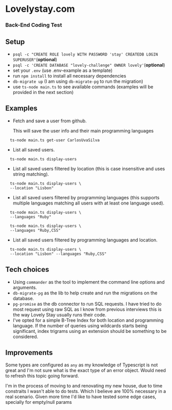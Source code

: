 # Lovelystay.com
### Back-End Coding Test


## Setup
- `psql -c "CREATE ROLE lovely WITH PASSWORD 'stay' CREATEDB LOGIN SUPERUSER"`(**optional**)
- `psql -c 'CREATE DATABASE "lovely-challenge" OWNER lovely'`(**optional**)
- set your `.env` (use .env-example as a template)
- run `npm install` to install all necessary dependencies
- `db-migrate up` (I am using `db-migrate-pg` to run the migration)
- use `ts-node main.ts` to see available commands (examples will be provided in the next section)


## Examples

- Fetch and save a user from github.

  This will save the user info and their main programming languages
```
  ts-node main.ts get-user CarlosUvaSilva
```

- List all saved users.

```
  ts-node main.ts display-users
```

- List all saved users filtered by location (this is case insensitive and uses string matching).

```
  ts-node main.ts display-users \
  --location "Lisbon"
```

- List all saved users filtered by programming languages (this supports multiple languages matching all users with at least one language used).

```
  ts-node main.ts display-users \
  --languages "Ruby"
```
```
  ts-node main.ts display-users \
  --languages "Ruby,CSS"
```

- List all saved users filtered by programming languages and location.
```
  ts-node main.ts display-users \
  --location "Lisbon" --languages "Ruby,CSS"
```

## Tech choices
- Using `commander` as the tool to implement the command line options and arguments.
- `db-migrate-pg` as the lib to help create and run the migrations on the database.
- `pg-promise` as the db connector to run SQL requests. I have tried to do most request using raw SQL as I know from previous interviews this is the way Lovely Stay usually runs their code.
- I've opted for a simple B-Tree Index for both location and programming language. If the number of queries using wildcards starts being significant, index trigrams using an extension should be something to be considered.

## Improvements
Some types are configured as `any` as my knowledge of Typescript is not great and I'm not sure what is the exact type of an error object. Would need to refresh this topic going forward.

I'm in the process of moving to and renovating my new house, due to time constraits I wasn't able to do tests. Which I believe are 100% necessary in a real scenario. Given more time I'd like to have tested some edge cases, specially for empty/null params
